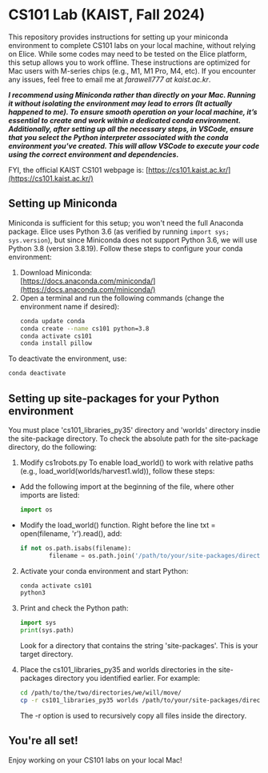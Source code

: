 # CS101 Lab (KAIST, Fall 2024)
This repository provides instructions for setting up your miniconda environment to complete CS101 labs on your local machine, without relying on Elice. While some codes may need to be tested on the Elice platform, this setup allows you to work offline. These instructions are optimized for Mac users with M-series chips (e.g., M1, M1 Pro, M4, etc). If you encounter any issues, feel free to email me at *farawell777 at kaist.ac.kr*.

***I recommend using Miniconda rather than directly on your Mac. Running it without isolating the environment may lead to errors (It actually happened to me). To ensure smooth operation on your local machine, it’s essential to create and work within a dedicated conda environment. Additionally, after setting up all the necessary steps, in VSCode, ensure that you select the Python interpreter associated with the conda environment you've created. This will allow VSCode to execute your code using the correct environment and dependencies.***

FYI, the official KAIST CS101 webpage is:
[https://cs101.kaist.ac.kr/](https://cs101.kaist.ac.kr/)

## Setting up Miniconda
Miniconda is sufficient for this setup; you won't need the full Anaconda package. Elice uses Python 3.6 (as verified by running `import sys; sys.version`), but since Miniconda does not support Python 3.6, we will use Python 3.8 (version 3.8.19). Follow these steps to configure your conda environment:

1. Download Miniconda:  
   [https://docs.anaconda.com/miniconda/](https://docs.anaconda.com/miniconda/)
2. Open a terminal and run the following commands (change the environment name if desired):
   ```bash
   conda update conda
   conda create --name cs101 python=3.8
   conda activate cs101
   conda install pillow
   ```
To deactivate the environment, use:
```bash
conda deactivate
```

## Setting up site-packages for your Python environment
You must place 'cs101_libraries_py35' directory and 'worlds' directory insdie the site-package directory. To check the absolute path for the site-package directory, do the following:

1. Modify cs1robots.py
To enable load_world() to work with relative paths (e.g., load_world(worlds/harvest1.wld)), follow these steps:

* Add the following import at the beginning of the file, where other imports are listed:
   ```python
   import os
   ```

* Modify the load_world() function. Right before the line txt = open(filename, 'r').read(), add:
   ```python
   if not os.path.isabs(filename):
           filename = os.path.join('/path/to/your/site-packages/directory', filename)
   ```

2. Activate your conda environment and start Python:
   ```bash
   conda activate cs101
   python3
   ```

3. Print and check the Python path:
   ```python
   import sys
   print(sys.path)
   ```
   Look for a directory that contains the string 'site-packages'. This is your target directory.

4. Place the cs101_libraries_py35 and worlds directories in the site-packages directory you identified earlier. For example:
   ```bash
   cd /path/to/the/two/directories/we/will/move/
   cp -r cs101_libraries_py35 worlds /path/to/your/site-packages/directory
   ```

   The -r option is used to recursively copy all files inside the directory.

## You're all set!
Enjoy working on your CS101 labs on your local Mac!
